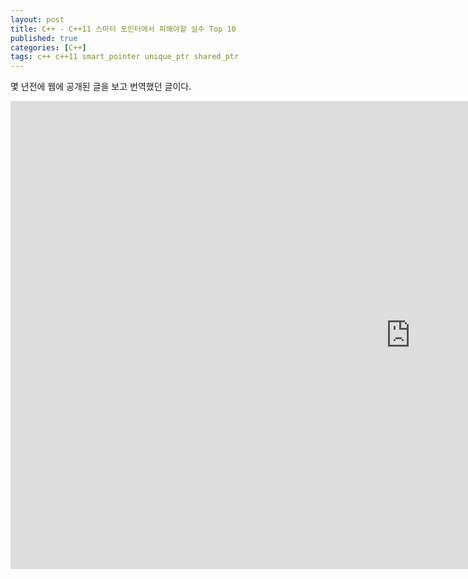 ```yaml
---
layout: post
title: C++ - C++11 스마터 포인터에서 피해야할 실수 Top 10
published: true
categories: [C++]
tags: c++ c++11 smart_pointer unique_ptr shared_ptr
---
```

몇 년전에 웹에 공개된 글을 보고 번역했던 글이다.  
  
<iframe src="https://docs.google.com/presentation/d/e/2PACX-1vRJ9v7Gwivva4VTSMbXuvX4cJpk5AGVUqO2eME1XNsXJV7uUSlibGonJLlpO7pjnbgsKkwV1vA_EzuB/embed?start=false&loop=false&delayms=3000" frameborder="0" width="1280" height="749" allowfullscreen="true" mozallowfullscreen="true" webkitallowfullscreen="true"></iframe>  
  